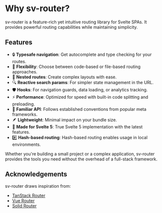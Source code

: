 # Why sv-router?

sv-router is a feature-rich yet intuitive routing library for Svelte SPAs. It provides powerful routing capabilities while maintaining simplicity.

## Features

- 🔒 **Typesafe navigation**: Get autocomplete and type checking for your routes.
- 🔄 **Flexibility**: Choose between code-based or file-based routing approaches.
- 🌿 **Nested routes**: Create complex layouts with ease.
- 🔍 **Reactive search params**: For simpler state management in the URL.
- 🛡️ **Hooks**: For navigation guards, data loading, or analytics tracking.
- ⚡ **Performance**: Optimized for speed with built-in code splitting and preloading.
- 🧩 **Familiar API**: Follows established conventions from popular meta frameworks.
- 🪶 **Lightweight**: Minimal impact on your bundle size.
- 🚀 **Made for Svelte 5**: True Svelte 5 implementation with the latest features.
- #️⃣  **Hash-based routing**: Hash-based routing enables usage in local environments.

Whether you're building a small project or a complex application, sv-router provides the tools you need without the overhead of a full-stack framework.

## Acknowledgements

sv-router draws inspiration from:

- [TanStack Router](https://tanstack.com/router/latest)
- [Vue Router](https://router.vuejs.org/)
- [Solid Router](https://docs.solidjs.com/solid-router)
